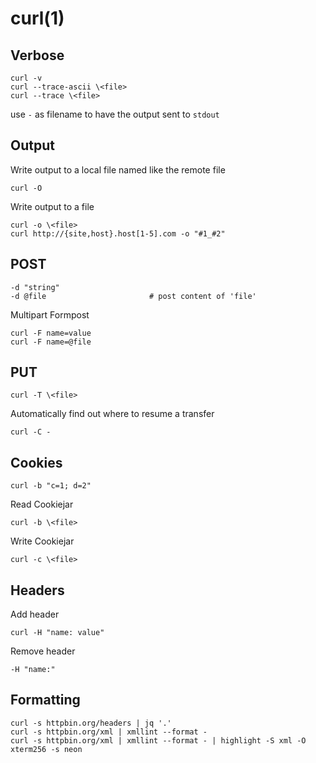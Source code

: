 
# curl(1)

## Verbose

    curl -v
    curl --trace-ascii \<file>
    curl --trace \<file>

  use `-` as filename to have the output sent to `stdout`

## Output

  Write output to a local file named like the remote file

    curl -O

  Write output to a file

    curl -o \<file>
    curl http://{site,host}.host[1-5].com -o "#1_#2"

## POST

    -d "string"
    -d @file                       # post content of 'file'

  Multipart Formpost

    curl -F name=value
    curl -F name=@file

## PUT

    curl -T \<file>

  Automatically find out where to resume a transfer

    curl -C -

## Cookies

    curl -b "c=1; d=2"

  Read Cookiejar

    curl -b \<file>

  Write Cookiejar

    curl -c \<file>

## Headers

  Add header

    curl -H "name: value"

  Remove header

    -H "name:"

## Formatting

    curl -s httpbin.org/headers | jq '.'
    curl -s httpbin.org/xml | xmllint --format -
    curl -s httpbin.org/xml | xmllint --format - | highlight -S xml -O xterm256 -s neon

